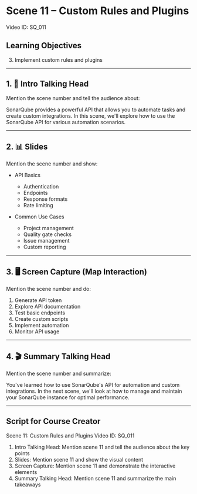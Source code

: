 # Scene 11 – Custom Rules and Plugins
Video ID: SQ_011

## Learning Objectives
3. Implement custom rules and plugins

---

## 1. 🎥 Intro Talking Head
Mention the scene number and tell the audience about:

SonarQube provides a powerful API that allows you to automate tasks and create custom integrations. In this scene, we'll explore how to use the SonarQube API for various automation scenarios.

---

## 2. 📊 Slides
Mention the scene number and show:

- API Basics
  - Authentication
  - Endpoints
  - Response formats
  - Rate limiting

- Common Use Cases
  - Project management
  - Quality gate checks
  - Issue management
  - Custom reporting

---

## 3. 🖥️ Screen Capture (Map Interaction)
Mention the scene number and do:

1. Generate API token
2. Explore API documentation
3. Test basic endpoints
4. Create custom scripts
5. Implement automation
6. Monitor API usage

---

## 4. 🎬 Summary Talking Head
Mention the scene number and summarize:

You've learned how to use SonarQube's API for automation and custom integrations. In the next scene, we'll look at how to manage and maintain your SonarQube instance for optimal performance.

---

## Script for Course Creator
Scene 11: Custom Rules and Plugins
Video ID: SQ_011

1. Intro Talking Head: Mention scene 11 and tell the audience about the key points
2. Slides: Mention scene 11 and show the visual content
3. Screen Capture: Mention scene 11 and demonstrate the interactive elements
4. Summary Talking Head: Mention scene 11 and summarize the main takeaways
